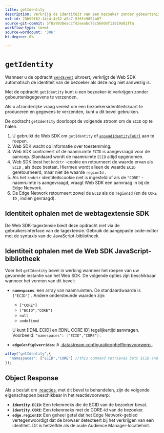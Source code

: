 ```yaml
---
title: getIdentity
description: Verkrijg de identiteit van een bezoeker zonder gebeurtenisgegevens te verzenden.
exl-id: 28b99f62-14c4-4e52-a5c7-9f6fe9852a87
source-git-commit: 5f8a9938eaccfd2eeabc75c56608f11819a81ffa
workflow-type: tm+mt
source-wordcount: '306'
ht-degree: 0%

---
```


# `getIdentity`

Wanneer u de opdracht [`sendEvent`](sendevent/overview.md) uitvoert, verkrijgt de Web SDK automatisch de identiteit van de bezoeker als deze nog niet aanwezig is.

Met de opdracht `getIdentity` kunt u een bezoeker-id verkrijgen zonder gebeurtenisgegevens te verzenden.

Als u afzonderlijke vraag vereist om een bezoekersidentiteitskaart te produceren en gegevens te verzenden, kunt u dit bevel gebruiken.

De opdracht `getIdentity` doorloopt de volgende stroom om de `ECID` op te halen.

1. U gebruikt de Web SDK om `getIdentity` of [`appendIdentityToUrl`](appendidentitytourl.md) aan te roepen.
1. Web SDK wacht op informatie over toestemming.
1. Web SDK controleert of de naamruimte `ECID` is aangevraagd voor de aanroep. Standaard wordt de naamruimte `ECID` altijd opgenomen.
1. Web SDK leest het `kndctr` -cookie en retourneert de waarde ervan als `ECID` , als deze bestaat. Hiermee wordt alleen de waarde `ECID` geretourneerd, maar niet de waarde `regionId` .
1. Als het `kndctr` identiteitscookie niet is ingesteld of als de `"CORE"` -naamruimte is aangevraagd, vraagt Web SDK een aanvraag in bij de Edge Network.
1. De Edge Network retourneert zowel de `ECID` als de `regionId` (en de `CORE ID` , indien gevraagd).

## Identiteit ophalen met de webtagextensie SDK

De Web SDK-tagextensie biedt deze opdracht niet via de gebruikersinterface van de tagextensie. Gebruik de aangepaste code-editor met de syntaxis van de JavaScript-bibliotheek.

## Identiteit ophalen met de Web SDK JavaScript-bibliotheek

Voer het `getIdentity` bevel in werking wanneer het roepen van uw gevormde instantie van het Web SDK. De volgende opties zijn beschikbaar wanneer het vormen van dit bevel:

* **`namespaces`**: een array van naamruimten. De standaardwaarde is `["ECID"]` . Andere ondersteunde waarden zijn:
   * `["CORE"]`
   * `["ECID","CORE"]`
   * `null`
   * `undefined`

  U kunt [!DNL ECID] en [!DNL CORE ID] tegelijkertijd aanvragen. Voorbeeld: `"namespaces": ["ECID","CORE"]` .

* **`edgeConfigOverrides`**: A [&#x200B; datastream configuratieopheffingsvoorwerp &#x200B;](datastream-overrides.md).

```js
alloy("getIdentity",{
  "namespaces": ["ECID","CORE"] //this command retrieves both ECID and CORE IDs.
});
```

## Object Response

Als u besluit om [&#x200B; reacties &#x200B;](command-responses.md) met dit bevel te behandelen, zijn de volgende eigenschappen beschikbaar in het reactievoorwerp:

* **`identity.ECID`**: Een tekenreeks die de ECID van de bezoeker bevat.
* **`identity.CORE`**: Een tekenreeks met de CORE-id van de bezoeker.
* **`edge.regionID`**: Een geheel getal dat het Edge Network-gebied vertegenwoordigt dat de browser detecteert bij het verkrijgen van een identiteit. Dit is hetzelfde als de oude Audience Manager-locatiehint.

